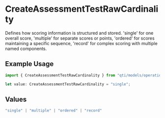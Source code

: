 # CreateAssessmentTestRawCardinality

Defines how scoring information is structured and stored. 'single' for one overall score, 'multiple' for separate scores or points, 'ordered' for scores maintaining a specific sequence, 'record' for complex scoring with multiple named components.

## Example Usage

```typescript
import { CreateAssessmentTestRawCardinality } from "qti/models/operations";

let value: CreateAssessmentTestRawCardinality = "single";
```

## Values

```typescript
"single" | "multiple" | "ordered" | "record"
```